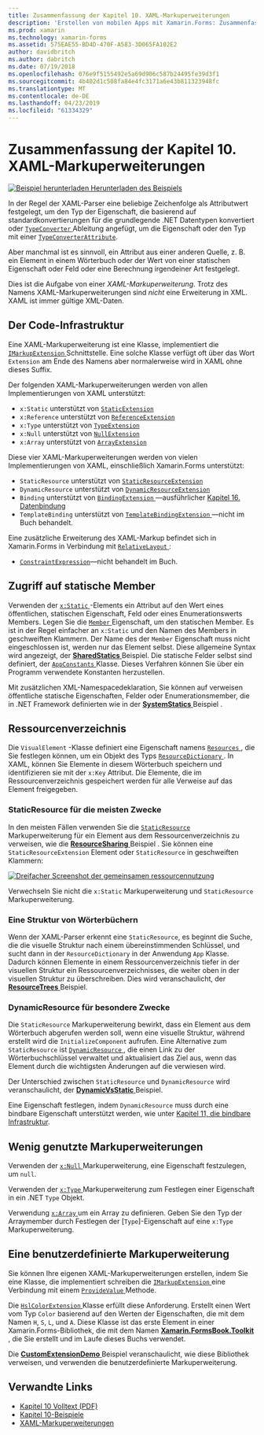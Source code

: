 ```yaml
---
title: Zusammenfassung der Kapitel 10. XAML-Markuperweiterungen
description: 'Erstellen von mobilen Apps mit Xamarin.Forms: Zusammenfassung der Kapitel 10. XAML-Markuperweiterungen'
ms.prod: xamarin
ms.technology: xamarin-forms
ms.assetid: 575EAE55-BD4D-470F-A583-3D065FA102E2
author: davidbritch
ms.author: dabritch
ms.date: 07/19/2018
ms.openlocfilehash: 076e9f5155492e5a69d906c587b24495fe39d3f1
ms.sourcegitcommit: 4b402d1c508fa84e4fc3171a6e43b811323948fc
ms.translationtype: MT
ms.contentlocale: de-DE
ms.lasthandoff: 04/23/2019
ms.locfileid: "61334329"
---
```

# <a name="summary-of-chapter-10-xaml-markup-extensions"></a>Zusammenfassung der Kapitel 10. XAML-Markuperweiterungen

[![Beispiel herunterladen](~/media/shared/download.png) Herunterladen des Beispiels](https://github.com/xamarin/xamarin-forms-book-samples/tree/master/Chapter10)

In der Regel der XAML-Parser eine beliebige Zeichenfolge als Attributwert festgelegt, um den Typ der Eigenschaft, die basierend auf standardkonvertierungen für die grundlegende .NET Datentypen konvertiert oder [ `TypeConverter` ](xref:Xamarin.Forms.TypeConverter) Ableitung angefügt, um die Eigenschaft oder den Typ mit einer [`TypeConverterAttribute`](xref:Xamarin.Forms.TypeConverterAttribute).

Aber manchmal ist es sinnvoll, ein Attribut aus einer anderen Quelle, z. B. ein Element in einem Wörterbuch oder der Wert von einer statischen Eigenschaft oder Feld oder eine Berechnung irgendeiner Art festgelegt.

Dies ist die Aufgabe von einer *XAML-Markuperweiterung*. Trotz des Namens XAML-Markuperweiterungen sind *nicht* eine Erweiterung in XML. XAML ist immer gültige XML-Daten.

## <a name="the-code-infrastructure"></a>Der Code-Infrastruktur

Eine XAML-Markuperweiterung ist eine Klasse, implementiert die [ `IMarkupExtension` ](xref:Xamarin.Forms.Xaml.IMarkupExtension) Schnittstelle. Eine solche Klasse verfügt oft über das Wort `Extension` am Ende des Namens aber normalerweise wird in XAML ohne dieses Suffix.

Der folgenden XAML-Markuperweiterungen werden von allen Implementierungen von XAML unterstützt:

- `x:Static` unterstützt von [`StaticExtension`](xref:Xamarin.Forms.Xaml.StaticExtension)
- `x:Reference` unterstützt von [`ReferenceExtension`](xref:Xamarin.Forms.Xaml.ReferenceExtension)
- `x:Type` unterstützt von [`TypeExtension`](xref:Xamarin.Forms.Xaml.TypeExtension)
- `x:Null` unterstützt von [`NullExtension`](xref:Xamarin.Forms.Xaml.NullExtension)
- `x:Array` unterstützt von [`ArrayExtension`](xref:Xamarin.Forms.Xaml.ArrayExtension)

Diese vier XAML-Markuperweiterungen werden von vielen Implementierungen von XAML, einschließlich Xamarin.Forms unterstützt:

- `StaticResource` unterstützt von [`StaticResourceExtension`](xref:Xamarin.Forms.Xaml.StaticResourceExtension)
- `DynamicResource` unterstützt von [`DynamicResourceExtension`](xref:Xamarin.Forms.Xaml.DynamicResourceExtension)
- `Binding` unterstützt von [ `BindingExtension` ](xref:Xamarin.Forms.Xaml.BindingExtension) &mdash;ausführlicher [Kapitel 16. Datenbindung](chapter16.md)
- `TemplateBinding` unterstützt von [ `TemplateBindingExtension` ](xref:Xamarin.Forms.Xaml.TemplateBindingExtension) &mdash;nicht im Buch behandelt.

Eine zusätzliche Erweiterung des XAML-Markup befindet sich in Xamarin.Forms in Verbindung mit [ `RelativeLayout` ](xref:Xamarin.Forms.RelativeLayout):

- [`ConstraintExpression`](xref:Xamarin.Forms.ConstraintExpression)&mdash;nicht behandelt im Buch.

## <a name="accessing-static-members"></a>Zugriff auf statische Member

Verwenden der [ `x:Static` ](xref:Xamarin.Forms.Xaml.StaticExtension) -Elements ein Attribut auf den Wert eines öffentlichen, statischen Eigenschaft, Feld oder eines Enumerationswerts Members. Legen Sie die [ `Member` ](xref:Xamarin.Forms.Xaml.StaticExtension.Member) Eigenschaft, um den statischen Member. Es ist in der Regel einfacher an `x:Static` und den Namen des Members in geschweiften Klammern. Der Name des der `Member` Eigenschaft muss nicht eingeschlossen ist, werden nur das Element selbst. Diese allgemeine Syntax wird angezeigt, der [ **SharedStatics** ](https://github.com/xamarin/xamarin-forms-book-samples/tree/master/Chapter10/SharedStatics) Beispiel. Die statische Felder selbst sind definiert, der [ `AppConstants` ](https://github.com/xamarin/xamarin-forms-book-samples/blob/master/Chapter10/SharedStatics/SharedStatics/SharedStatics/AppConstants.cs) Klasse. Dieses Verfahren können Sie über ein Programm verwendete Konstanten herzustellen.

Mit zusätzlichen XML-Namespacedeklaration, Sie können auf verweisen öffentliche statische Eigenschaften, Felder oder Enumerationsmember, die in .NET Framework definierten wie in der [ **SystemStatics** ](https://github.com/xamarin/xamarin-forms-book-samples/tree/master/Chapter10/SystemStatics) Beispiel .

## <a name="resource-dictionaries"></a>Ressourcenverzeichnis

Die `VisualElement` -Klasse definiert eine Eigenschaft namens [ `Resources` ](xref:Xamarin.Forms.VisualElement.Resources) , die Sie festlegen können, um ein Objekt des Typs [ `ResourceDictionary` ](xref:Xamarin.Forms.ResourceDictionary). In XAML, können Sie Elemente in diesem Wörterbuch speichern und identifizieren sie mit der `x:Key` Attribut. Die Elemente, die im Ressourcenverzeichnis gespeichert werden für alle Verweise auf das Element freigegeben.

### <a name="staticresource-for-most-purposes"></a>StaticResource für die meisten Zwecke

In den meisten Fällen verwenden Sie die [ `StaticResource` ](xref:Xamarin.Forms.Xaml.StaticResourceExtension) Markuperweiterung für ein Element aus dem Ressourcenverzeichnis zu verweisen, wie die [ **ResourceSharing** ](https://github.com/xamarin/xamarin-forms-book-samples/tree/master/Chapter10/ResourceSharing) Beispiel . Sie können eine `StaticResourceExtension` Element oder `StaticResource` in geschweiften Klammern:

[![Dreifacher Screenshot der gemeinsamen ressourcennutzung](images/ch10fg03-small.png "Ressourcenfreigabe")](images/ch10fg03-large.png#lightbox "gemeinsame Nutzung von Ressourcen")

Verwechseln Sie nicht die `x:Static` Markuperweiterung und `StaticResource` Markuperweiterung.

### <a name="a-tree-of-dictionaries"></a>Eine Struktur von Wörterbüchern

Wenn der XAML-Parser erkennt eine `StaticResource`, es beginnt die Suche, die die visuelle Struktur nach einem übereinstimmenden Schlüssel, und sucht dann in der `ResourceDictionary` in der Anwendung `App` Klasse. Dadurch können Elemente in einem Ressourcenverzeichnis tiefer in der visuellen Struktur ein Ressourcenverzeichnisses, die weiter oben in der visuellen Struktur zu überschreiben. Dies wird veranschaulicht, der [ **ResourceTrees** ](https://github.com/xamarin/xamarin-forms-book-samples/tree/master/Chapter10/ResourceTrees) Beispiel.

### <a name="dynamicresource-for-special-purposes"></a>DynamicResource für besondere Zwecke

Die `StaticResource` Markuperweiterung bewirkt, dass ein Element aus dem Wörterbuch abgerufen werden soll, wenn eine visuelle Struktur, während erstellt wird die `InitializeComponent` aufrufen. Eine Alternative zum `StaticResource` ist [ `DynamicResource` ](xref:Xamarin.Forms.Xaml.DynamicResourceExtension), die einen Link zu der Wörterbuchschlüssel verwaltet und aktualisiert das Ziel aus, wenn das Element durch die wichtigsten Änderungen auf die verwiesen wird.

Der Unterschied zwischen `StaticResource` und `DynamicResource` wird veranschaulicht, der [ **DynamicVsStatic** ](https://github.com/xamarin/xamarin-forms-book-samples/tree/master/Chapter10/DynamicVsStatic) Beispiel.

Eine Eigenschaft festlegen, indem `DynamicResource` muss durch eine bindbare Eigenschaft unterstützt werden, wie unter [Kapitel 11, die bindbare Infrastruktur](chapter11.md).

## <a name="lesser-used-markup-extensions"></a>Wenig genutzte Markuperweiterungen

Verwenden der [ `x:Null` ](xref:Xamarin.Forms.Xaml.NullExtension) Markuperweiterung, eine Eigenschaft festzulegen, um `null`.

Verwenden der [ `x:Type` ](xref:Xamarin.Forms.Xaml.TypeExtension) Markuperweiterung zum Festlegen einer Eigenschaft in ein .NET `Type` Objekt.

Verwendung [ `x:Array` ](xref:Xamarin.Forms.Xaml.ArrayExtension) um ein Array zu definieren. Geben Sie den Typ der Arraymember durch Festlegen der [`Type`]-Eigenschaft auf eine `x:Type` Markuperweiterung.

## <a name="a-custom-markup-extension"></a>Eine benutzerdefinierte Markuperweiterung

Sie können Ihre eigenen XAML-Markuperweiterungen erstellen, indem Sie eine Klasse, die implementiert schreiben die [ `IMarkupExtension` ](xref:Xamarin.Forms.Xaml.IMarkupExtension) eine Verbindung mit einem [ `ProvideValue` ](xref:Xamarin.Forms.Xaml.IMarkupExtension.ProvideValue(System.IServiceProvider)) Methode.

Die [ `HslColorExtension` ](https://github.com/xamarin/xamarin-forms-book-samples/blob/master/Libraries/Xamarin.FormsBook.Toolkit/Xamarin.FormsBook.Toolkit/HslColorExtension.cs) Klasse erfüllt diese Anforderung. Erstellt einen Wert vom Typ `Color` basierend auf den Werten der Eigenschaften, die mit dem Namen `H`, `S`, `L`, und `A`. Diese Klasse ist das erste Element in einer Xamarin.Forms-Bibliothek, die mit dem Namen [ **Xamarin.FormsBook.Toolkit** ](https://github.com/xamarin/xamarin-forms-book-samples/tree/master/Libraries/Xamarin.FormsBook.Toolkit) , die Sie erstellt und im Laufe dieses Buchs verwendet.

Die [ **CustomExtensionDemo** ](https://github.com/xamarin/xamarin-forms-book-samples/tree/master/Chapter10/CustomExtensionDemo) Beispiel veranschaulicht, wie diese Bibliothek verweisen, und verwenden die benutzerdefinierte Markuperweiterung.

## <a name="related-links"></a>Verwandte Links

- [Kapitel 10 Volltext (PDF)](https://download.xamarin.com/developer/xamarin-forms-book/XamarinFormsBook-Ch10-Apr2016.pdf)
- [Kapitel 10-Beispiele](https://github.com/xamarin/xamarin-forms-book-samples/tree/master/Chapter10)
- [XAML-Markuperweiterungen](~/xamarin-forms/xaml/markup-extensions/index.md)
